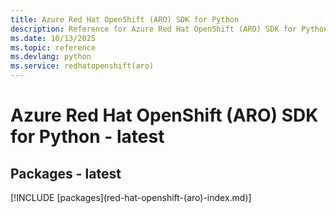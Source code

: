 ```yaml
---
title: Azure Red Hat OpenShift (ARO) SDK for Python
description: Reference for Azure Red Hat OpenShift (ARO) SDK for Python
ms.date: 10/13/2025
ms.topic: reference
ms.devlang: python
ms.service: redhatopenshift(aro)
---
```

# Azure Red Hat OpenShift (ARO) SDK for Python - latest
## Packages - latest
[!INCLUDE [packages](red-hat-openshift-(aro\)-index.md)]